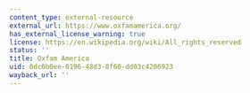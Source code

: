 ```yaml
---
content_type: external-resource
external_url: https://www.oxfamamerica.org/
has_external_license_warning: true
license: https://en.wikipedia.org/wiki/All_rights_reserved
status: ''
title: Oxfam America
uid: 0dc0b0ee-0196-48d3-8f60-dd03c4206923
wayback_url: ''
---
```

